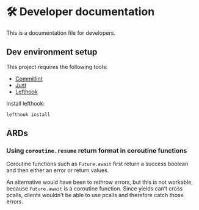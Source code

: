 # 🛠️ Developer documentation

This is a documentation file for developers.

## Dev environment setup

This project requires the following tools:

- [Commitlint]
- [Just]
- [Lefthook]

Install lefthook:

```shell
lefthook install
```

## ARDs

### Using `coroutine.resume` return format in coroutine functions

Coroutine functions such as `Future.await` first return a success boolean and
then either an error or return values.

An alternative would have been to rethrow errors, but this is not workable,
because `Future.await` is a coroutine function.
Since yields can’t cross pcalls, clients wouldn’t be able to use pcalls and
therefore catch those errors.

[Commitlint]: https://github.com/conventional-changelog/commitlint
[Lefthook]: https://github.com/evilmartians/lefthook
[Just]: https://just.systems/
